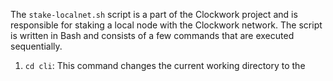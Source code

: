 The `stake-localnet.sh` script is a part of the Clockwork project and is responsible for staking a local node with the Clockwork network. The script is written in Bash and consists of a few commands that are executed sequentially.

1. `cd cli`: This command changes the current working directory to the